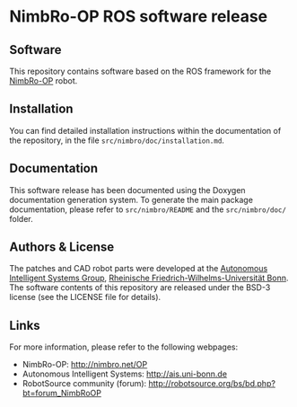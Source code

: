 NimbRo-OP ROS software release
==============================

Software
--------
This repository contains software based on the ROS framework for the [NimbRo-OP](http://nimbro.net/OP) robot.

Installation
------------
You can find detailed installation instructions within the documentation of the repository, in the file `src/nimbro/doc/installation.md`.

Documentation
-------------
This software release has been documented using the Doxygen documentation generation system. To generate
the main package documentation, please refer to `src/nimbro/README` and the `src/nimbro/doc/` folder.

Authors & License
-----------------
The patches and CAD robot parts were developed at the [Autonomous Intelligent Systems Group](http://ais.uni-bonn.de),
[Rheinische Friedrich-Wilhelms-Universität Bonn](http://www.uni-bonn.de). The software contents of this repository are released
under the BSD-3 license (see the LICENSE file for details).

Links
-----
For more information, please refer to the following webpages:

* NimbRo-OP: http://nimbro.net/OP
* Autonomous Intelligent Systems: http://ais.uni-bonn.de
* RobotSource community (forum): http://robotsource.org/bs/bd.php?bt=forum_NimbRoOP
